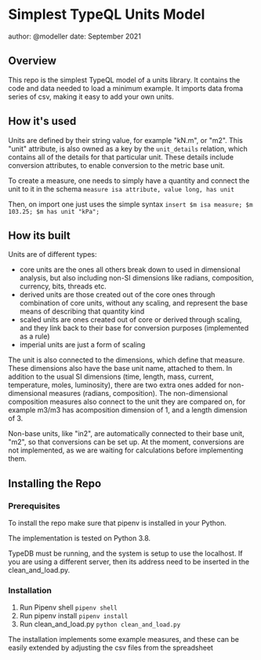# Simplest TypeQL Units Model
author: @modeller
date: September 2021

## Overview
This repo is the simplest TypeQL model of a units library. It contains the code and data needed to load a minimum example. It imports data froma series of csv, making it easy to add your own units.

## How it's used
Units are defined by their string value, for example "kN.m", or "m2". This "unit" attribute, is also owned as a key by the ```unit_details``` relation, which contains all of the details for that particular unit. These details include conversion attributes, to enable conversion to the metric base unit. 

To create a measure, one needs to simply have a quantity and connect the unit to it in the schema
```measure isa attribute, value long, has unit```

Then, on import one just uses the simple syntax
```insert $m isa measure; $m 103.25; $m has unit "kPa";```

## How its built
Units are of different types:
- core units are the ones all others break down to used in dimensional analysis, but also including non-SI dimensions like radians, composition, currency, bits, threads etc.
- derived units are those created out of the core ones through combination of core units, without any scaling, and represent the base means of describing that quantity kind
- scaled units are ones created out of core or derived through scaling, and they link back to their base for conversion purposes (implemented as a rule)
- imperial units are just a form of scaling

The unit is also connected to the dimensions, which define that measure. These dimensions also have the base unit name, attached to them. In addition to the usual SI dimensions (time, length, mass, current, temperature, moles, luminosity), there are two extra ones added for non-dimensional measures (radians, composition). The non-dimensional composition measures also connect to the unit they are compared on, for example m3/m3 has acomposition dimension of 1, and a length dimension of 3.

Non-base units, like "in2", are automatically connected to their base unit, "m2", so that conversions can be set up. At the moment, conversions are not implemented, as we are waiting for calculations before implementing them.

## Installing the Repo

### Prerequisites
To install the repo make sure that pipenv is installed in your Python. 

The implementation is tested on Python 3.8.

TypeDB must be running, and the system is setup to use the localhost. If you are using a different server, then its address need to be inserted in the clean_and_load.py.

### Installation
1. Run Pipenv shell
```pipenv shell```
2. Run pipenv install
```pipenv install```
3. Run clean_and_load.py
```python clean_and_load.py```

The installation implements some example measures, and these can be easily extended by adjusting the csv files from the spreadsheet
